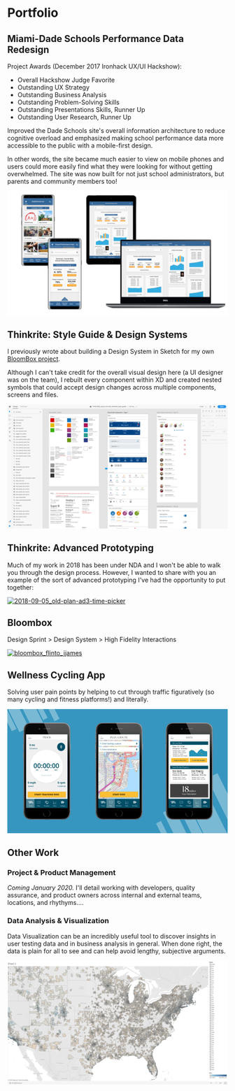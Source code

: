 # Portfolio

## Miami-Dade Schools Performance Data Redesign

Project Awards (December 2017 Ironhack UX/UI Hackshow):

- Overall Hackshow Judge Favorite
- Outstanding UX Strategy
- Outstanding Business Analysis
- Outstanding Problem-Solving Skills
- Outstanding Presentations Skills, Runner Up
- Outstanding User Research, Runner Up

Improved the Dade Schools site's overall information architecture to reduce cognitive overload and emphasized making school performance data more accessible to the public with a mobile-first design.

In other words, the site became much easier to view on mobile phones and users could more easily find what they were looking for without getting overwhelmed. The site was now built for not just school administrators, but parents and community members too!

[![jjames_final-presentation v-3.0](portfolio.assets/jjames_final-presentation-v-3-0.png)](/portfolio/2017-12-28-miami-schools.md)

## Thinkrite: Style Guide & Design Systems

I previously wrote about building a Design System in Sketch for my own [BloomBox project](/portfolio/2017-12-28-bloombox.md).

Although I can't take credit for the overall visual design here (a UI designer was on the team), I rebuilt every component within XD and created nested symbols that could accept design changes across multiple components, screens and files.

[![Screen Shot 2019-03-14 at 6.42.48 PM](portfolio.assets/screen-shot-2019-03-14-at-6.42.48-pm.png)](/portfolio/2019-03-14-style-guide.md)

## Thinkrite: Advanced Prototyping

Much of my work in 2018 has been under NDA and I won't be able to walk you through the design process. However, I wanted to share with you an example of the sort of advanced prototyping I've had the opportunity to put together:

[![2018-09-05_old-plan-ad3-time-picker](portfolio.assets/2018-09-05_old-plan-ad3-time-picker.gif)](http://jasonmjam.es/portfolio/advanced-prototyping/)

## Bloombox

Design Sprint > Design System > High Fidelity Interactions

[![bloombox_flinto_jjames](portfolio.assets/bloombox_flinto_jjames.gif)](/porfolio/2017-12-28/bloombox.md)

## Wellness Cycling App

Solving user pain points by helping to cut through traffic figuratively (so many cycling and fitness platforms!) and literally.

[![JJames_Wellness Cycling Design_Public_2017-11-30](portfolio.assets/jjames_wellness-cycling-design_public_2017-11-30.png)](/portfolio/2017-12-28-miami-schools.md)

## Other Work

### Project & Product Management

*Coming January 2020.*  I'll detail working with developers, quality assurance, and product owners across internal and external teams, locations, and rhythyms....

### Data Analysis & Visualization

Data Visualization can be an incredibly useful tool to discover insights in user testing data and in business analysis in general. When done right, the data is plain for all to see and can help avoid lengthy, subjective arguments.

[![Screen Shot 2019-03-14 at 6.09.20 PM](portfolio.assets/screen-shot-2019-03-14-at-6.09.20-pm.png)](/portfolio/2019-03-14-data-analysis.md/)

